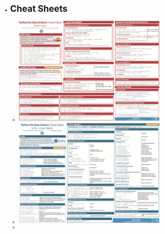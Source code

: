 - # Cheat Sheets
	- ![Scikit-Learn Cheat Sheet 1:2.png](../assets/Scikit-Learn_Cheat_Sheet_1:2_1672679389515_0.png)
	- ![SciPy Cheat Sheet.png](../assets/SciPy_Cheat_Sheet_1672679393477_0.png)
	-